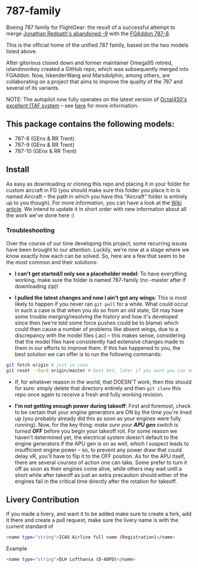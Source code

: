 # 787-family

Boeing 787 family for FlightGear: the result of a successful attempt to merge [Jonathan Redpath's abandoned -9](https://github.com/legoboyvdlp/787-9) with the [FGAddon 787-8](http://sourceforge.net/p/flightgear/fgaddon/HEAD/tree/trunk/Aircraft/787-8/).

This is the official home of the unified 787 family, based on the two models listed above.

After gitorious closed down and former maintainer Omega95 retired, islandmonkey created a GitHub repo, which was subsequently merged into FGAddon. Now, IskenderWang and Marsdolphin, among others, are collaborating on a project that aims to improve the quality of the 787 and several of its variants.

NOTE: The autopilot now fully operates on the latest version of [Octal450's excellent ITAF system](https://github.com/Octal450/IT-AUTOFLIGHT) – see [here](http://wiki.flightgear.org/IT-AUTOFLIGHT) for more information.

## This package contains the following models:

- 787-8 (GEnx & RR Trent)
- 787-9 (GEnx & RR Trent)
- 787-10 (GEnx & RR Trent)

## Install

As easy as downloading or cloning this repo and placing it in your folder for custom aircraft in FG (you should make sure this folder you place it in is named Aircraft – the path in which you have this "Aircraft" folder is entirely up to you though). For more information, you can have a look at the [Wiki article](https://wiki.flightgear.org/Boeing_787-8_Dreamliner). We intend to update it in short order with new information about all the work we've done here :)

### Troubleshooting

Over the course of our time developing this project, some recurring issues have been brought to our attention.
Luckily, we're now at a stage where we know exactly how each can be solved. So, here are a few that seem to be the most common and their solutions:

- **I can't get started/I only see a placeholder model**: To have everything working, make sure the folder is named 787-family (no -master after if downloading zip)!

- **I pulled the latest changes and now I ain't got any wings**: This is most likely to happen if you never ran `git pull` for a while. What could occur in such a case is that when you do so from an old state, Git may have some trouble merging/resolving the history and how it's developed since then (we're told some force pushes could be to blame) which could then cause a number of problems like absent wings, due to a discrepancy with the model files (.ac) – this makes sense, considering that the model files have consistently had extensive changes made to them in our efforts to improve them. If this has happened to you, the best solution we can offer is to run the following commands:

```sh
git fetch origin # just in case
git reset --hard origin/master # best bet, later if you want you can switch branches
```

- If, for whatever reason in the world, that DOESN'T work, then this should for sure: simply delete that directory entirely and then `git clone` this repo once again to receive a fresh and fully working revision.
  
- **I'm not getting enough power during takeoff**: First and foremost, check to be certain that your engine generators are ON by the time you're lined up (you probably already did this as soon as your engines were fully running). Now, for the key thing: *make sure your ***APU gen*** switch is turned **OFF*** before you begin your takeoff roll. For some reason we haven't determined yet, the electrical system doesn't default to the engine generators if the APU gen is on as well, which I suspect leads to insufficient engine power – so, to prevent any power draw that could delay vR, you'll have to flip it to the OFF position. As for the APU itself, there are several courses of action one can take. Some prefer to turn it off as soon as their engines come alive, while others may wait until a short while after takeoff as just an extra precaution should either of the engines fail in the critical time directly after the rotation for takeoff.

## Livery Contribution

If you made a livery, and want it to be added make sure to create a fork, add it there and create a pull request, make sure the livery name is with the current standard of
```sh
<name type="string">ICAO Airline full name (Registration)</name>
```
Example
```sh
<name type="string">DLH Lufthansa (D-ABPD)</name>
```

